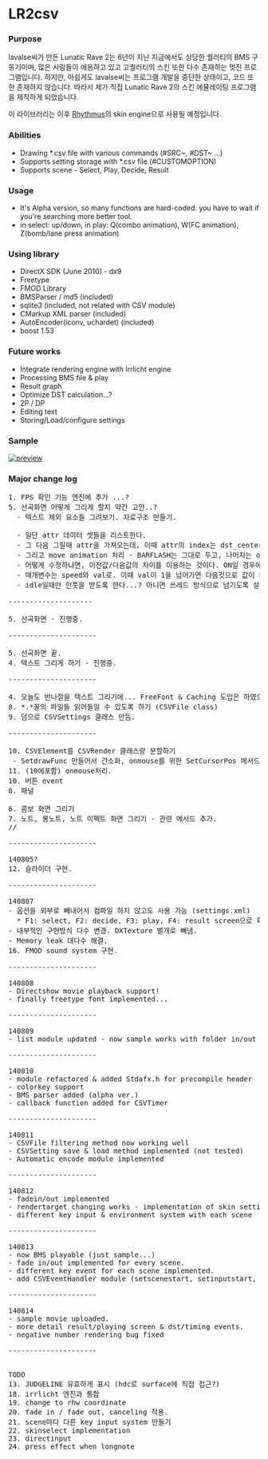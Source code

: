 LR2csv
=================

### Purpose

lavalse씨가 만든 Lunatic Rave 2는 6년이 지난 지금에서도 상당한 퀄러티의 BMS 구동기이며, 많은 사람들이 애용하고 있고 고퀄러티의 스킨 또한 다수 존재하는 멋진 프로그램입니다. 하지만, 아쉽게도 lavalse씨는 프로그램 개발을 중단한 상태이고, 코드 또한 존재하지 않습니다. 따라서 제가 직접 Lunatic Rave 2의 스킨 에뮬레이팅 프로그램을 제작하게 되었습니다.

이 라이브러리는 이후 [Rhythmus](https://github.com/kuna/Rhythmus)의 skin engine으로 사용될 예정입니다.

### Abilities

* Drawing *.csv file with various commands (#SRC~, #DST~ ...)
* Supports setting storage with *.csv file (#CUSTOMOPTION)
* Supports scene - Select, Play, Decide, Result

### Usage

* It's Alpha version, so many functions are hard-coded. you have to wait if you're searching more better tool.
* in select: up/down, in play: Q(combo animation), W(FC animation), Z(bomb/lane press animation)

### Using library

* DirectX SDK (June 2010) - dx9
* Freetype
* FMOD Library
* BMSParser / md5 (included)
* sqlite3 (included, not related with CSV module)
* CMarkup XML parser (included)
* AutoEncoder(iconv, uchardet) (included)
* boost 1.53

### Future works

* Integrate rendering engine with Irrlicht engine
* Processing BMS file & play
* Result graph
* Optimize DST calculation...?
* 2P / DP
* Editing text
* Storing/Load/configure settings

### Sample
[![preview](http://img.youtube.com/vi/kpOnwJO2H_g/0.jpg)](http://www.youtube.com/watch?v=kpOnwJO2H_g)

### Major change log

<pre>
1. FPS 확인 기능 엔진에 추가 ...?
5. 선곡화면 어떻게 그리게 할지 약간 고안..?
  - 텍스트 제외 요소들 그려보기. 자료구조 만들기.

  - 일단 attr 데이터 셋들을 리스트한다.
  - 그 다음 그릴때 attr을 가져오는데, 이때 attr의 index는 dst_center에서 뺀 거 알아서 조율해서 가져오는걸로 함.
  - 그리고 move animation 처리 - BARFLASH는 그대로 두고, 나머지는 offset를 수정해서 쓴다.
  - 어떻게 수정하냐면, 이전값/다음값의 차이를 이용하는 것이다. ON일 경우에는 on 값을 가져와서 처리함.
  - 매개변수는 speed와 val로. 이때 val이 1을 넘어가면 다음것으로 값이 바뀌면서 소리가 나게됨. ..?
  - idle일때만 인풋을 받도록 한다...? 아니면 쓰레드 방식으로 넘기도록 설정? speed를 여러개 돌리도록 해서?

--------------------

5. 선곡화면 - 진행중.

---------------------

5. 선곡화면 끝.
4. 텍스트 그리게 하기 - 진행중.

---------------------

4. 오늘도 반나절을 텍스트 그리기에... FreeFont & Caching 도입은 하였으나 렌더링은 실패.
8. *.*꼴의 파일들 읽어들일 수 있도록 하기 (CSVFile class)
9. 덤으로 CSVSettings 클래스 만듬.

---------------------

10. CSVElement를 CSVRender 클래스랑 분할하기
 - SetdrawFunc 만들어서 간소화, onmouse를 위한 SetCursorPos 메서드 만들기 & onmouse 처리.
11. (10에포함) onmouse처리.
10. 버튼 event
8. 패널

6. 콤보 화면 그리기
7. 노트, 롱노트, 노트 이펙트 화면 그리기 - 관련 메서드 추가.
//

---------------------

140805?
12. 슬라이더 구현.

---------------------

140807
- 옵션을 외부로 빼내어서 컴파일 하지 않고도 사용 가능 (settings.xml)
  * F1: select, F2: decide, F3: play, F4: result screen으로 확인 가능.
- 내부적인 구현방식 다수 변경. DXTexture 별개로 빼냄.
- Memory leak 대다수 해결.
16. FMOD sound system 구현.

---------------------

140808
- Directshow movie playback support!
- finally freetype font implemented...

---------------------

140809
- list module updated - now sample works with folder in/out

---------------------

140810
- module refactored & added Stdafx.h for precompile header
- colorkey support
- BMS parser added (alpha ver.)
- callback function added for CSVTimer

---------------------

140811
- CSVFile filtering method now working well
- CSVSetting save & load method implemented (not tested)
- Automatic encode module implemented

---------------------

140812
- fadein/out implemented
- rendertarget changing works - implementation of skin setting is available.
- different key input & environment system with each scene

---------------------

140813
- now BMS playable (just sample...)
- fade in/out implemented for every scene.
- different key event for each scene implemented.
- add CSVEventHandler module (setscenestart, setinputstart, setfadeinstart, ~end, setfadeoutstart, setfadeoutend, setsceneend ...)

---------------------

140814
- sample movie uploaded.
- more detail result/playing screen & dst/timing events.
- negative number rendering bug fixed

---------------------


TODO
13. JUDGELINE 유효하게 표시 (hdc로 surface에 직접 접근?)
18. irrlicht 엔진과 통합
19. change to rhw coordinate
20. fade in / fade out, canceling 적용.
21. scene마다 다른 key input system 만들기
22. skinselect implementation
23. directinput
24. press effect when longnote
</pre>